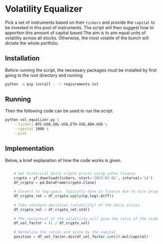 # Volatility Equalizer
Pick a set of instruments based on their `tickers` and provide the `capital` to be invested in this pool of instruments.
The script will then suggest how to apportion this amount of capital based
The aim is to aim equal units of volatility across all stocks. Otherwise, the most volatile of the bunch will dictate the whole portfolio.

## Installation
Before running the script, the necessary packages must be installed by first going to the root directory and running 
```bash
python -m pip install . -r reqiurements.txt
```
## Running
Then the following code can be used to run the script.
```bash
python vol_equalizer.py \
    --tickers BTC-USD,SOL-USD,ETH-USD,ADA-USD \
    --capital 1000 \
    --plot
```
## Implementation
Below, a brief explanation of how the code works is given.
```python

    # Get historical daily crypto prices using yahoo finance
    crypto = yf.download(tickers, start='2023-01-01', interval='1d')
    df_crypto = pd.DataFrame(crypto.Close)
    
    # Convert to log-space. Typically done in finance due to nice properties
    df_crypto_ret = df_crypto.apply(np.log).diff()
    
    # Take standard deviation (volatility) of the daily prices
    df_crypto_vol = df_crypto_ret.std()
    
    # The reciprocal of the volatility will give the ratio of the stake to be invested
    df_vol_factor = (1 / df_crypto_vol)
    
    # Normalise the ratios and scale by the capital
    position = df_vol_factor.div(df_vol_factor.sum()).mul(capital)

```
